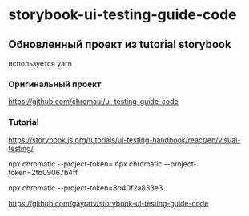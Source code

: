 # storybook-ui-testing-guide-code

## Обновленный проект из tutorial storybook
используется yarn

### Оригинальный проект
https://github.com/chromaui/ui-testing-guide-code

### Tutorial
https://storybook.js.org/tutorials/ui-testing-handbook/react/en/visual-testing/



npx chromatic --project-token=<project-token>
npx chromatic --project-token=2fb09067b4ff

npx chromatic --project-token=8b40f2a833e3



https://github.com/gayratv/storybook-ui-testing-guide-code